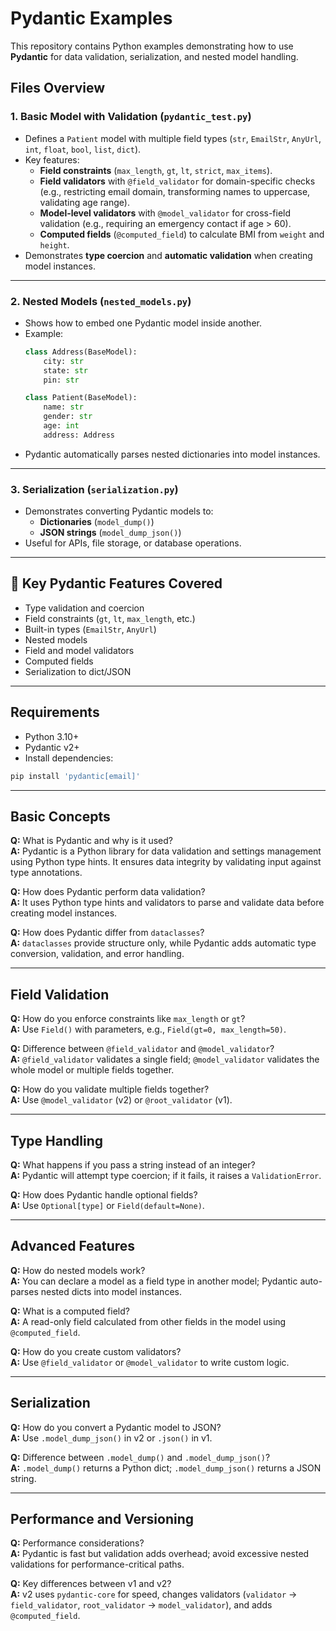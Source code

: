 # Pydantic Examples

This repository contains Python examples demonstrating how to use **Pydantic** for data validation, serialization, and nested model handling.

## Files Overview

### 1. **Basic Model with Validation** (`pydantic_test.py`)
- Defines a `Patient` model with multiple field types (`str`, `EmailStr`, `AnyUrl`, `int`, `float`, `bool`, `list`, `dict`).
- Key features:
  - **Field constraints** (`max_length`, `gt`, `lt`, `strict`, `max_items`).
  - **Field validators** with `@field_validator` for domain-specific checks (e.g., restricting email domain, transforming names to uppercase, validating age range).
  - **Model-level validators** with `@model_validator` for cross-field validation (e.g., requiring an emergency contact if age > 60).
  - **Computed fields** (`@computed_field`) to calculate BMI from `weight` and `height`.
- Demonstrates **type coercion** and **automatic validation** when creating model instances.

---

### 2. **Nested Models** (`nested_models.py`)
- Shows how to embed one Pydantic model inside another.
- Example:
  ```python
  class Address(BaseModel):
      city: str
      state: str
      pin: str

  class Patient(BaseModel):
      name: str
      gender: str
      age: int
      address: Address
  ```
- Pydantic automatically parses nested dictionaries into model instances.

---

### 3. **Serialization** (`serialization.py`)
- Demonstrates converting Pydantic models to:
  - **Dictionaries** (`model_dump()`)
  - **JSON strings** (`model_dump_json()`)
- Useful for APIs, file storage, or database operations.

---

## 🚀 Key Pydantic Features Covered
- Type validation and coercion
- Field constraints (`gt`, `lt`, `max_length`, etc.)
- Built-in types (`EmailStr`, `AnyUrl`)
- Nested models
- Field and model validators
- Computed fields
- Serialization to dict/JSON

---


## Requirements
- Python 3.10+
- Pydantic v2+
- Install dependencies:
```bash
pip install 'pydantic[email]'
```

---

## **Basic Concepts**

**Q:** What is Pydantic and why is it used?  
**A:** Pydantic is a Python library for data validation and settings management using Python type hints. It ensures data integrity by validating input against type annotations.

**Q:** How does Pydantic perform data validation?  
**A:** It uses Python type hints and validators to parse and validate data before creating model instances.

**Q:** How does Pydantic differ from `dataclasses`?  
**A:** `dataclasses` provide structure only, while Pydantic adds automatic type conversion, validation, and error handling.

---

## **Field Validation**

**Q:** How do you enforce constraints like `max_length` or `gt`?  
**A:** Use `Field()` with parameters, e.g., `Field(gt=0, max_length=50)`.

**Q:** Difference between `@field_validator` and `@model_validator`?  
**A:** `@field_validator` validates a single field; `@model_validator` validates the whole model or multiple fields together.

**Q:** How do you validate multiple fields together?  
**A:** Use `@model_validator` (v2) or `@root_validator` (v1).

---

## **Type Handling**

**Q:** What happens if you pass a string instead of an integer?  
**A:** Pydantic will attempt type coercion; if it fails, it raises a `ValidationError`.

**Q:** How does Pydantic handle optional fields?  
**A:** Use `Optional[type]` or `Field(default=None)`.

---

## **Advanced Features**

**Q:** How do nested models work?  
**A:** You can declare a model as a field type in another model; Pydantic auto-parses nested dicts into model instances.

**Q:** What is a computed field?  
**A:** A read-only field calculated from other fields in the model using `@computed_field`.

**Q:** How do you create custom validators?  
**A:** Use `@field_validator` or `@model_validator` to write custom logic.

---

## **Serialization**

**Q:** How do you convert a Pydantic model to JSON?  
**A:** Use `.model_dump_json()` in v2 or `.json()` in v1.

**Q:** Difference between `.model_dump()` and `.model_dump_json()`?  
**A:** `.model_dump()` returns a Python dict; `.model_dump_json()` returns a JSON string.

---

## **Performance and Versioning**

**Q:** Performance considerations?  
**A:** Pydantic is fast but validation adds overhead; avoid excessive nested validations for performance-critical paths.

**Q:** Key differences between v1 and v2?  
**A:** v2 uses `pydantic-core` for speed, changes validators (`validator` → `field_validator`, `root_validator` → `model_validator`), and adds `@computed_field`.
